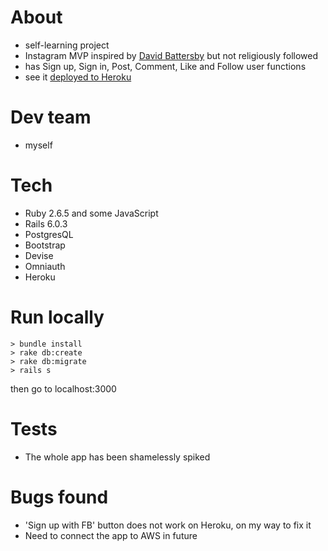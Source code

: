# About
- self-learning project
- Instagram MVP inspired by [David Battersby](https://www.youtube.com/watch?v=dqjF3C9A-Yg) but not religiously followed
- has Sign up, Sign in, Post, Comment, Like and Follow user functions
- see it [deployed to Heroku](https://frozen-citadel-70120.herokuapp.com/)

# Dev team

- myself

# Tech

- Ruby 2.6.5 and some JavaScript
- Rails 6.0.3
- PostgresQL
- Bootstrap
- Devise
- Omniauth
- Heroku

# Run locally

```
> bundle install
> rake db:create
> rake db:migrate
> rails s
```
then go to localhost:3000

# Tests

- The whole app has been shamelessly spiked

# Bugs found

- 'Sign up with FB' button does not work on Heroku, on my way to fix it
- Need to connect the app to AWS in future






